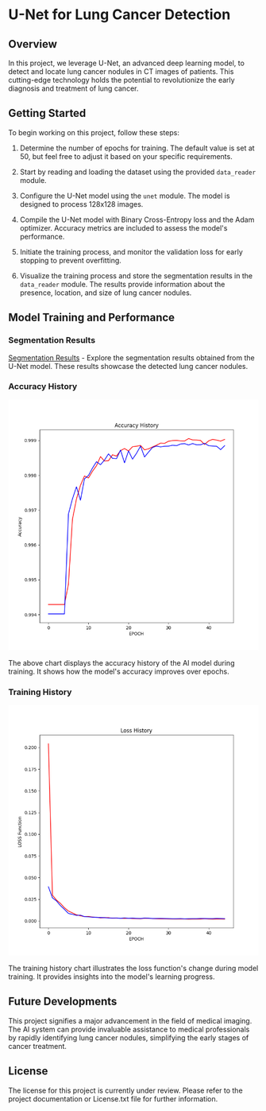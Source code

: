 # U-Net for Lung Cancer Detection

## Overview

In this project, we leverage U-Net, an advanced deep learning model, to detect and locate lung cancer nodules in CT images of patients. This cutting-edge technology holds the potential to revolutionize the early diagnosis and treatment of lung cancer.

## Getting Started

To begin working on this project, follow these steps:

1. Determine the number of epochs for training. The default value is set at 50, but feel free to adjust it based on your specific requirements.

2. Start by reading and loading the dataset using the provided `data_reader` module.

3. Configure the U-Net model using the `unet` module. The model is designed to process 128x128 images.

4. Compile the U-Net model with Binary Cross-Entropy loss and the Adam optimizer. Accuracy metrics are included to assess the model's performance.

5. Initiate the training process, and monitor the validation loss for early stopping to prevent overfitting.

6. Visualize the training process and store the segmentation results in the `data_reader` module. The results provide information about the presence, location, and size of lung cancer nodules.

## Model Training and Performance

### Segmentation Results

[Segmentation Results](/results) - Explore the segmentation results obtained from the U-Net model. These results showcase the detected lung cancer nodules.

### Accuracy History

![Accuracy History](accuracy_history.png)

The above chart displays the accuracy history of the AI model during training. It shows how the model's accuracy improves over epochs.

### Training History

![Training History](train_history.png)

The training history chart illustrates the loss function's change during model training. It provides insights into the model's learning progress.

## Future Developments

This project signifies a major advancement in the field of medical imaging. The AI system can provide invaluable assistance to medical professionals by rapidly identifying lung cancer nodules, simplifying the early stages of cancer treatment.

## License

The license for this project is currently under review. Please refer to the project documentation or License.txt file for further information.
